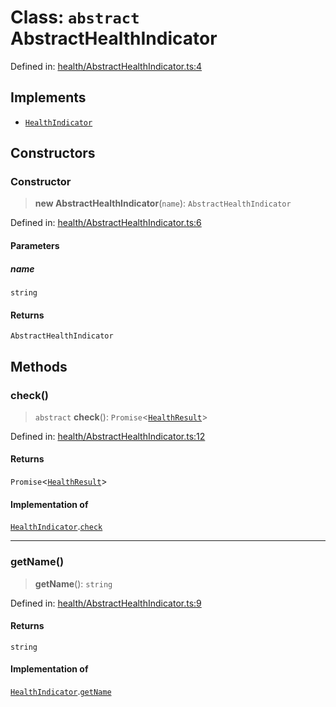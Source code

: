 # Class: `abstract` AbstractHealthIndicator

Defined in: [health/AbstractHealthIndicator.ts:4](https://github.com/actuatorjs/actuatorjs/blob/f0209262f8c8f84a7a32273f89c4339c3ebcee84/src/health/AbstractHealthIndicator.ts#L4)

## Implements

- [`HealthIndicator`](../interfaces/HealthIndicator.md)

## Constructors

### Constructor

> **new AbstractHealthIndicator**(`name`): `AbstractHealthIndicator`

Defined in: [health/AbstractHealthIndicator.ts:6](https://github.com/actuatorjs/actuatorjs/blob/f0209262f8c8f84a7a32273f89c4339c3ebcee84/src/health/AbstractHealthIndicator.ts#L6)

#### Parameters

##### name

`string`

#### Returns

`AbstractHealthIndicator`

## Methods

### check()

> `abstract` **check**(): `Promise`\<[`HealthResult`](../interfaces/HealthResult.md)\>

Defined in: [health/AbstractHealthIndicator.ts:12](https://github.com/actuatorjs/actuatorjs/blob/f0209262f8c8f84a7a32273f89c4339c3ebcee84/src/health/AbstractHealthIndicator.ts#L12)

#### Returns

`Promise`\<[`HealthResult`](../interfaces/HealthResult.md)\>

#### Implementation of

[`HealthIndicator`](../interfaces/HealthIndicator.md).[`check`](../interfaces/HealthIndicator.md#check)

***

### getName()

> **getName**(): `string`

Defined in: [health/AbstractHealthIndicator.ts:9](https://github.com/actuatorjs/actuatorjs/blob/f0209262f8c8f84a7a32273f89c4339c3ebcee84/src/health/AbstractHealthIndicator.ts#L9)

#### Returns

`string`

#### Implementation of

[`HealthIndicator`](../interfaces/HealthIndicator.md).[`getName`](../interfaces/HealthIndicator.md#getname)
